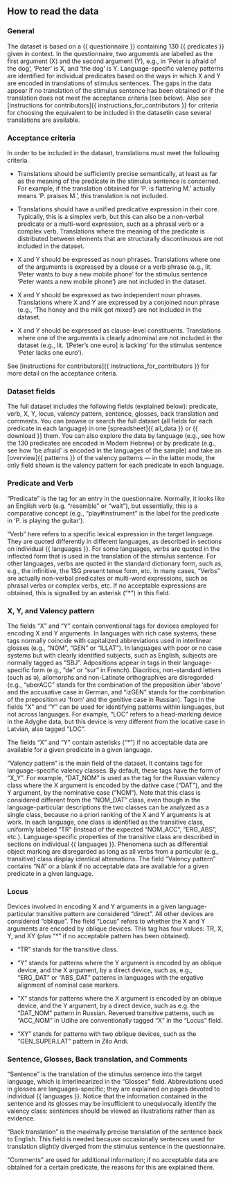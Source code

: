 ## How to read the data

### General
The dataset is based on a {{ questionnaire }} containing 130 {{ predicates }} given in context. In the questionnaire, two arguments are labelled as the first argument (X) and the second argument (Y), e.g., in ‘Peter is afraid of the dog’, ‘Peter’ is X, and ‘the dog’ is Y. Language-specific valency patterns are identified for individual predicates based on the ways in which X and Y are encoded in translations of stimulus sentences. The gaps in the data appear if no translation of the stimulus sentence has been obtained or if the translation does not meet the acceptance criteria (see below). Also see [instructions for contributors]{{ instructions_for_contributors }} for criteria for choosing the equivalent to be included in the datasetin case several translations are available.

### Acceptance criteria

In order to be included in the dataset, translations must meet the following criteria.

- Translations should be sufficiently precise semantically, at least as far as the meaning of the predicate in the stimulus sentence is concerned. For example, if the translation obtained for ‘P. is flattering M.’ actually means ‘P. praises M.’, this translation is not included.

- Translations should have a unified predicative expression in their core. Typically, this is a simplex verb, but this can also be a non-verbal predicate or a multi-word expression, such as a phrasal verb or a complex verb. Translations where the meaning of the predicate is distributed between elements that are structurally discontinuous are not included in the dataset.
 
- X and Y should be expressed as noun phrases. Translations where one of the arguments is expressed by a clause or a verb phrase (e.g., lit. ‘Peter wants to buy a new mobile phone’ for the stimulus sentence ‘Peter wants a new mobile phone’) are not included in the dataset.

- X and Y should be expressed as two independent noun phrases. Translations where X and Y are expressed by a conjoined noun phrase (e.g., ‘The honey and the milk got mixed’) are not included in the dataset.

- X and Y should be expressed as clause-level constituents. Translations where one of the arguments is clearly adnominal are not included in the dataset (e.g., lit. ‘[Peter’s one euro] is lacking’ for the stimulus sentence ‘Peter lacks one euro’).

See [instructions for contributors]{{ instructions_for_contributors }} for more detail on the acceptance criteria.

### Dataset fields
The full dataset includes the following fields (explained below): predicate, verb, X, Y, locus, valency pattern, sentence, glosses, back translation and comments. You can browse or search the full dataset (all fields for each predicate in each language) in one [spreadsheet]{{ all_data }} or {{ download }} them. You can also explore the data by language (e.g., see how the 130 predicates are encoded in Modern Hebrew) or by predicate (e.g., see how ‘be afraid’ is encoded in the languages of the sample) and take an [overview]{{ patterns }} of the valency patterns — in the latter mode, the only field shown is the valency pattern for each predicate in each language.

### Predicate and Verb
“Predicate” is the tag for an entry in the questionnaire. Normally, it looks like an English verb (e.g. “resemble” or “wait”), but essentially, this is a comparative concept (e.g., “play#instrument” is the label for the predicate in ‘P. is playing the guitar’).

“Verb” here refers to a specific lexical expression in the target language. They are quoted differently in different languages, as described in sections on individual {{ languages }}. For some languages, verbs are quoted in the inflected form that is used in the translation of the stimulus sentence. For other languages, verbs are quoted in the standard dictionary form, such as, e.g., the infinitive, the 1SG present tense form, etc. In many cases, “Verbs” are actually non-verbal predicates or multi-word expressions, such as phrasal verbs or complex verbs, etc. If no acceptable expressions are obtained, this is signalled by an asterisk (“*”) in this field. 

### X, Y, and Valency pattern
The fields “X” and “Y” contain conventional tags for devices employed for encoding X and Y arguments. In languages with rich case systems, these tags normally coincide with capitalized abbreviations used in interlinear glosses (e.g., “NOM”, “GEN” or “ILLAT”). In languages with poor or no case systems but with clearly identified subjects, such as English, subjects are normally tagged as “SBJ”. Adpositions appear in tags in their language-specific form (e.g., “de” or “sur” in French). Diacritics, non-standard letters (such as ə), allomorphs and non-Latinate orthographies are disregarded (e.g., “uberACC” stands for the combination of the preposition *über* ‘above’ and the accusative case in German, and “izGEN” stands for the combination of the preposition *из* ‘from’ and the genitive case in Russian). Tags in the fields “X” and “Y” can be used for identifying patterns within languages, but not across languages. For example, “LOC” refers to a head-marking device in the Adyghe data, but this device is very different from the locative case in Latvian, also tagged “LOC”.

The fields “X” and “Y” contain asterisks (“*”) if no acceptable data are available for a given predicate in a given language.

“Valency pattern” is the main field of the dataset. It contains tags for language-specific valency classes. By default, these tags have the form of “X\_Y”. For example, “DAT\_NOM” is used as the tag for the Russian valency class where the X argument is encoded by the dative case (“DAT”), and the Y argument, by the nominative case (“NOM”). Note that this class is considered different from the “NOM\_DAT” class, even though in the language-particular descriptions the two classes can be analyzed as a single class, because no a priori ranking of the X and Y arguments is at work. In each language, one class is identified as the transitive class, uniformly labeled “TR” (instead of the expected “NOM\_ACC”, “ERG\_ABS”, etc.). Language-specific properties of the transitive class are described in sections on individual {{ languages  }}. Phenomena such as differential object marking are disregarded as long as all verbs from a particular (e.g., transitive) class display identical alternations. The field “Valency pattern” contains “NA” or a blank if no acceptable data are available for a given predicate in a given language.

### Locus
Devices involved in encoding X and Y arguments in a given language-particular transitive pattern are considered “direct”. All other devices are considered “oblique”. The field “Locus” refers to whether the X and Y arguments are encoded by oblique devices. This tag has four values: TR, X, Y, and XY (plus “*” if no acceptable pattern has been obtained).

- “TR” stands for the transitive class.

- “Y” stands for patterns where the Y argument is encoded by an oblique device, and the X argument, by a direct device, such as, e.g., “ERG\_DAT” or “ABS\_DAT” patterns in languages with the ergative alignment of nominal case markers.

- “X” stands for patterns where the X argument is encoded by an oblique device, and the Y argument, by a direct device, such as e.g. the “DAT\_NOM” pattern in Russian. Reversed transitive patterns, such as “ACC\_NOM” in Udihe are conventionally tagged “X” in the “Locus” field.

- “XY” stands for patterns with two oblique devices, such as the “GEN\_SUPER.LAT” pattern in Zilo Andi.

### Sentence, Glosses, Back translation, and Comments
“Sentence” is the translation of the stimulus sentence into the target language, which is interlinearized in the “Glosses” field. Abbreviations used in glosses are languages-specific; they are explained on pages devoted to individual {{ languages }}. Notice that the information contained in the sentence and its glosses may be insufficient to unequivocally identify the valency class: sentences should be viewed as illustrations rather than as evidence.

“Back translation” is the maximally precise translation of the sentence back to English. This field is needed because occasionally sentences used for translation slightly diverged from the stimulus sentence in the questionnaire.

“Comments” are used for additional information; if no acceptable data are obtained for a certain predicate, the reasons for this are explained there.